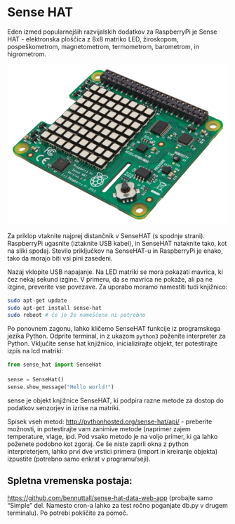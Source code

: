 # Sense HAT

Eden izmed popularnejših razvijalskih dodatkov za RaspberryPi je Sense HAT - elektronska ploščica
z 8x8 matriko LED, žiroskopom, pospeškometrom, magnetometrom, termometrom, barometrom,
in higrometrom.

![alt text](./images/sense_hat.jpg)


Za priklop vtaknite najprej distančnik v SenseHAT (s spodnje strani). RaspberryPi ugasnite (iztaknite USB kabel), in SenseHAT nataknite tako, kot na sliki spodaj. Stevilo priključkov na SenseHAT-u in RaspberryPi je enako, tako da morajo biti vsi pini zasedeni.


Nazaj vklopite USB napajanje. Na LED matriki se mora pokazati mavrica, ki čez nekaj sekund izgine. V primeru, da se mavrica ne pokaže, ali pa ne izgine, preverite vse povezave. Za uporabo moramo namestiti tudi knjižnico:

```bash
sudo apt-get update
sudo apt-get install sense-hat
sudo reboot # če je že nameščena ni potrebno
```

Po ponovnem zagonu, lahko kličemo SenseHAT funkcije iz programskega jezika Python. Odprite
terminal, in z ukazom `python3` poženite interpreter za Python. Vključite sense hat knjižnico,
inicializirajte objekt, ter potestirajte izpis na lcd matriki:

```python
from sense_hat import SenseHat

sense = SenseHat()
sense.show_message("Hello world!")
```

sense je objekt knjižnice SenseHAT, ki podpira razne metode za dostop do podatkov senzorjev in
izrise na matriki.

Spisek vseh metod: http://pythonhosted.org/sense-hat/api/ - preberite možnosti, in potestirajte vam zanimive metode (naprimer zajem temperature, vlage, ipd. Pod vsako metodo je na voljo primer, ki ga lahko poženete podobno kot zgoraj. Ce še niste zaprli okna z python interpreterjem, lahko prvi dve vrstici primera (import in kreiranje objekta) izpustite (potrebno samo enkrat v programu/seji).

## Spletna vremenska postaja:
https://github.com/bennuttall/sense-hat-data-web-app (probajte samo “Simple” del. Namesto
cron-a lahko za test ročno poganjate db.py v drugem terminalu). Po potrebi pokličite za pomoč.